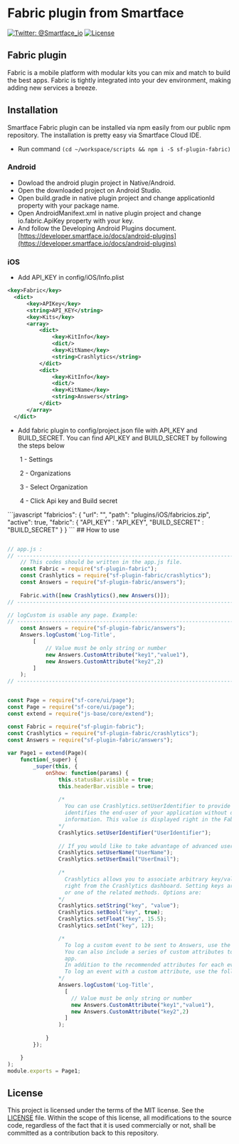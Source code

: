 # Fabric plugin from Smartface
[![Twitter: @Smartface_io](https://img.shields.io/badge/contact-@Smartface_io-blue.svg?style=flat)](https://twitter.com/smartface_io)
[![License](https://img.shields.io/badge/license-MIT-green.svg?style=flat)](https://raw.githubusercontent.com/smartface/sf-extension-extendedlabel/master/LICENSE)

## Fabric plugin 
Fabric is a mobile platform with modular kits you can mix and match to build the best apps. Fabric is tightly integrated into your dev environment, making adding new services a breeze.

## Installation
Smartface Fabric plugin can be installed via npm easily from our public npm repository. The installation is pretty easy via Smartface Cloud IDE.

- Run command `(cd ~/workspace/scripts && npm i -S sf-plugin-fabric)`

### Android
- Dowload the android plugin project in Native/Android.
- Open the downloaded project on Android Studio.
- Open build.gradle in native plugin project and change applicationId property with your package name.
- Open AndroidManifext.xml in native plugin project and change io.fabric.ApiKey property with your key.
- And follow the Developing Android Plugins document. [https://developer.smartface.io/docs/android-plugins](https://developer.smartface.io/docs/android-plugins)

### iOS
- Add API_KEY in config/iOS/Info.plist
```xml
<key>Fabric</key>
  <dict>
      <key>APIKey</key>
      <string>API_KEY</string>
      <key>Kits</key>
      <array>
          <dict>
              <key>KitInfo</key>
              <dict/>
              <key>KitName</key>
              <string>Crashlytics</string>
          </dict>
          <dict>
              <key>KitInfo</key>
              <dict/>
              <key>KitName</key>
              <string>Answers</string>
          </dict>
      </array>
  </dict>
```
- Add fabric plugin to config/project.json file with API_KEY and BUILD_SECRET.
You can find API_KEY and BUILD_SECRET by following the steps below
<p>&emsp;&emsp;1 - Settings</p>
<p>&emsp;&emsp;2 - Organizations</p>
<p>&emsp;&emsp;3 - Select Organization</p>
<p>&emsp;&emsp;4 - Click Api key and Build secret</p>
```javascript
"fabricios": {
    "url": "",
	"path": "plugins/iOS/fabricios.zip",
	"active": true,
	"fabric": {
	"API_KEY" : "API_KEY",
	"BUILD_SECRET" : "BUILD_SECRET"
	}
}
```
## How to use

```javascript

// app.js :
// ---------------------------------------------------------------------------------
    // This codes should be written in the app.js file.
    const Fabric = require("sf-plugin-fabric");   
    const Crashlytics = require("sf-plugin-fabric/crashlytics");
    const Answers = require("sf-plugin-fabric/answers");
    
    Fabric.with([new Crashlytics(),new Answers()]);
// ---------------------------------------------------------------------------------

// logCustom is usable any page. Example: 
// ---------------------------------------------------------------------------------
    const Answers = require("sf-plugin-fabric/answers");
    Answers.logCustom('Log-Title', 
        [
            // Value must be only string or number
            new Answers.CustomAttribute("key1","value1"), 
            new Answers.CustomAttribute("key2",2)
        ] 
    );
// ---------------------------------------------------------------------------------


const Page = require("sf-core/ui/page");
const Page = require("sf-core/ui/page");
const extend = require("js-base/core/extend");

const Fabric = require("sf-plugin-fabric");   
const Crashlytics = require("sf-plugin-fabric/crashlytics");
const Answers = require("sf-plugin-fabric/answers");
                
var Page1 = extend(Page)(
    function(_super) {
        _super(this, {
            onShow: function(params) {
                this.statusBar.visible = true;
                this.headerBar.visible = true;
       
                /*
                  You can use Crashlytics.setUserIdentifier to provide an ID number, token, or hashed value that uniquely     
                  identifies the end-user of your application without disclosing or transmitting any of their personal 
                  information. This value is displayed right in the Fabric dashboard.
                */
                Crashlytics.setUserIdentifier("UserIdentifier");
                
                // If you would like to take advantage of advanced user identifier features, you can additionally use both:
                Crashlytics.setUserName("UserName");
                Crashlytics.setUserEmail("UserEmail");
                
                /*
                  Crashlytics allows you to associate arbitrary key/value pairs with your crash reports, which are viewable 
                  right from the Crashlytics dashboard. Setting keys are as easy as calling: Crashlytics.setString(key, value) 
                  or one of the related methods. Options are:
                */
                Crashlytics.setString("key", "value");
                Crashlytics.setBool("key", true);
                Crashlytics.setFloat("key", 15.5);
                Crashlytics.setInt("key", 12);

                /*
                  To log a custom event to be sent to Answers, use the following.
                  You can also include a series of custom attributes to get even deeper insight into what’s happening in your 
                  app.
                  In addition to the recommended attributes for each event, you can also add custom attributes for any event. 
                  To log an event with a custom attribute, use the following.
                */
                Answers.logCustom('Log-Title', 
                  [
                    // Value must be only string or number
                    new Answers.CustomAttribute("key1","value1"), 
                    new Answers.CustomAttribute("key2",2)
                  ] 
                );
                
            }
        });

    }
);
module.exports = Page1;
```
## License
This project is licensed under the terms of the MIT license. See the [LICENSE](https://raw.githubusercontent.com/smartface/sf-extension-extendedlabel/master/LICENSE) file. Within the scope of this license, all modifications to the source code, regardless of the fact that it is used commercially or not, shall be committed as a contribution back to this repository.
